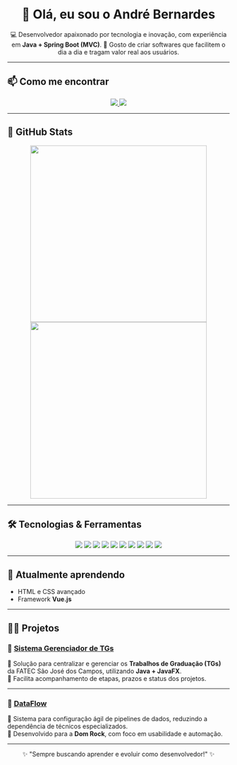 <h1 align="center">👋 Olá, eu sou o André Bernardes</h1>
<p align="center">
  💻 Desenvolvedor apaixonado por tecnologia e inovação, com experiência em <strong>Java + Spring Boot (MVC)</strong>.  
  🚀 Gosto de criar softwares que facilitem o dia a dia e tragam valor real aos usuários.
</p>

---

## 📫 Como me encontrar
<p align="center">
  <a href="https://www.linkedin.com/in/andre-oliveira2004/">
    <img src="https://img.shields.io/badge/-LinkedIn-0A66C2?style=for-the-badge&logo=linkedin&logoColor=white">
  </a>
  <a href="mailto:andreluiz1088@hotmail.com">
    <img src="https://img.shields.io/badge/-Outlook-0078D4?style=for-the-badge&logo=microsoft-outlook&logoColor=white">
  </a>
</p>

---

## 🚀 GitHub Stats
<p align="center">
  <img src="https://github-profile-summary-cards.vercel.app/api/cards/stats?username=Andre-Bernardes200&theme=radical" width="400" />
  <img src="https://github-profile-summary-cards.vercel.app/api/cards/most-commit-language?username=Andre-Bernardes200&theme=radical" width="400" />
</p>

---

## 🛠 Tecnologias & Ferramentas
<p align="center">
  <img src="https://img.shields.io/badge/HTML5-E34F26?style=for-the-badge&logo=html5&logoColor=white">
  <img src="https://img.shields.io/badge/CSS3-1572B6?style=for-the-badge&logo=css3&logoColor=white">
  <img src="https://img.shields.io/badge/JavaScript-F7DF1E?style=for-the-badge&logo=javascript&logoColor=black">
  <img src="https://img.shields.io/badge/Node.js-43853D?style=for-the-badge&logo=node.js&logoColor=white">
  <img src="https://img.shields.io/badge/Python-3776AB?style=for-the-badge&logo=python&logoColor=white">
  <img src="https://img.shields.io/badge/Java-ED8B00?style=for-the-badge&logo=java&logoColor=white">
  <img src="https://img.shields.io/badge/Spring%20Boot-6DB33F?style=for-the-badge&logo=spring-boot&logoColor=white">
  <img src="https://img.shields.io/badge/Docker-2496ED?style=for-the-badge&logo=docker&logoColor=white">
  <img src="https://img.shields.io/badge/Git-F05033?style=for-the-badge&logo=git&logoColor=white">
  <img src="https://img.shields.io/badge/GitHub-181717?style=for-the-badge&logo=github&logoColor=white">
</p>

---

## 🌱 Atualmente aprendendo
- HTML e CSS avançado
- Framework **Vue.js**

---

## 👨‍💻 Projetos
### 🔹 [Sistema Gerenciador de TGs](https://github.com/iNineBD/SGTG-2Sem2023)
📌 Solução para centralizar e gerenciar os **Trabalhos de Graduação (TGs)** da FATEC São José dos Campos, utilizando **Java + JavaFX**.  
🔹 Facilita acompanhamento de etapas, prazos e status dos projetos.

---

### 🔹 [DataFlow](https://github.com/iNineBD/DataFlowServer-3Sem2024)
📌 Sistema para configuração ágil de pipelines de dados, reduzindo a dependência de técnicos especializados.  
🔹 Desenvolvido para a **Dom Rock**, com foco em usabilidade e automação.

---

<p align="center">
  ✨ "Sempre buscando aprender e evoluir como desenvolvedor!" ✨
</p>
